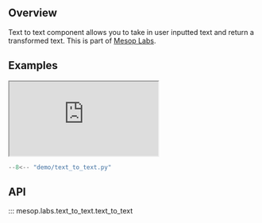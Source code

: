## Overview

Text to text component allows you to take in user inputted text and return a transformed text. This is part of [Mesop Labs](../guides/labs.md).

## Examples

<iframe class="component-demo" src="https://google.github.io/mesop/demo/?demo=text_to_text"></iframe>

```python
--8<-- "demo/text_to_text.py"
```

## API

::: mesop.labs.text_to_text.text_to_text
